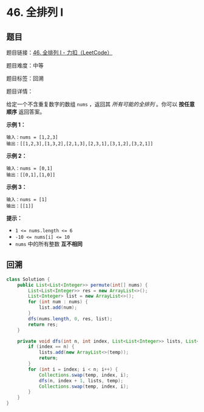 # 46. 全排列 I

## 题目

题目链接：[46. 全排列 I - 力扣（LeetCode）](https://leetcode.cn/problems/permutations/description/)

题目难度：中等

题目标签：回溯

题目详情：

给定一个不含重复数字的数组 `nums` ，返回其 *所有可能的全排列* 。你可以 **按任意顺序** 返回答案。

**示例 1：**

```
输入：nums = [1,2,3]
输出：[[1,2,3],[1,3,2],[2,1,3],[2,3,1],[3,1,2],[3,2,1]]
```

**示例 2：**

```
输入：nums = [0,1]
输出：[[0,1],[1,0]]
```

**示例 3：**

```
输入：nums = [1]
输出：[[1]]
```

**提示：**

- `1 <= nums.length <= 6`
- `-10 <= nums[i] <= 10`
- `nums` 中的所有整数 **互不相同**



## 回溯

``` java
class Solution {
    public List<List<Integer>> permute(int[] nums) {
        List<List<Integer>> res = new ArrayList<>();
        List<Integer> list = new ArrayList<>();
        for (int num : nums) {
            list.add(num);
        }
        dfs(nums.length, 0, res, list);
        return res;
    }

    private void dfs(int n, int index, List<List<Integer>> lists, List<Integer> temp) {
        if (index == n) {
            lists.add(new ArrayList<>(temp));
            return;
        }
        for (int i = index; i < n; i++) {
            Collections.swap(temp, index, i);
            dfs(n, index + 1, lists, temp);
            Collections.swap(temp, index, i);
        }
    }
}
```